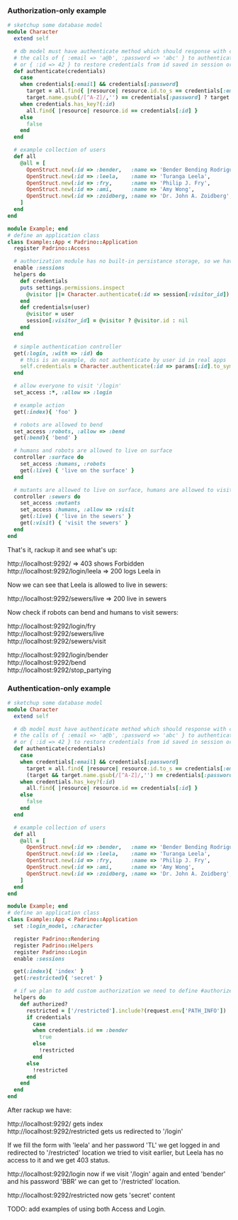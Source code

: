 ### Authorization-only example

```ruby
# sketchup some database model
module Character
  extend self

  # db model must have authenticate method which should response with credentials object on
  # the calls of { :email => 'a@b', :password => 'abc' } to authenticate by email and password
  # or { :id => 42 } to restore credentials from id saved in session or another persistance storage
  def authenticate(credentials)
    case
    when credentials[:email] && credentials[:password]
      target = all.find{ |resource| resource.id.to_s == credentials[:email] }
      target.name.gsub(/[^A-Z]/,'') == credentials[:password] ? target : nil
    when credentials.has_key?(:id)
      all.find{ |resource| resource.id == credentials[:id] }
    else
      false
    end
  end

  # example collection of users
  def all
    @all = [
      OpenStruct.new(:id => :bender,   :name => 'Bender Bending Rodriguez', :role => :robots  ),
      OpenStruct.new(:id => :leela,    :name => 'Turanga Leela',            :role => :mutants ),
      OpenStruct.new(:id => :fry,      :name => 'Philip J. Fry',            :role => :humans  ),
      OpenStruct.new(:id => :ami,      :name => 'Amy Wong',                 :role => :humans  ),
      OpenStruct.new(:id => :zoidberg, :name => 'Dr. John A. Zoidberg',     :role => :lobsters),
    ]
  end
end

module Example; end
# define an application class
class Example::App < Padrino::Application
  register Padrino::Access

  # authorization module has no built-in persistance storage, so we have to implement it:
  enable :sessions
  helpers do
    def credentials
    puts settings.permissions.inspect
      @visitor ||= Character.authenticate(:id => session[:visitor_id])
    end
    def credentials=(user)
      @visitor = user
      session[:visitor_id] = @visitor ? @visitor.id : nil
    end
  end

  # simple authentication controller
  get(:login, :with => :id) do
    # this is an example, do not authenticate by user id in real apps
    self.credentials = Character.authenticate(:id => params[:id].to_sym)
  end

  # allow everyone to visit '/login'
  set_access :*, :allow => :login

  # example action
  get(:index){ 'foo' }

  # robots are allowed to bend
  set_access :robots, :allow => :bend
  get(:bend){ 'bend' }

  # humans and robots are allowed to live on surface
  controller :surface do
    set_access :humans, :robots
    get(:live) { 'live on the surface' }
  end

  # mutants are allowed to live on surface, humans are allowed to visit
  controller :sewers do
    set_access :mutants
    set_access :humans, :allow => :visit
    get(:live) { 'live in the sewers' }
    get(:visit) { 'visit the sewers' }
  end
end
```

That's it, rackup it and see what's up:

http://localhost:9292/ => 403 shows Forbidden  
http://localhost:9292/login/leela => 200 logs Leela in

Now we can see that Leela is allowed to live in sewers:

http://localhost:9292/sewers/live => 200 live in sewers

Now check if robots can bend and humans to visit sewers:

http://localhost:9292/login/fry  
http://localhost:9292/sewers/live  
http://localhost:9292/sewers/visit

http://localhost:9292/login/bender  
http://localhost:9292/bend  
http://localhost:9292/stop_partying

### Authentication-only example

```ruby
# sketchup some database model
module Character
  extend self

  # db model must have authenticate method which should response with credentials object on
  # the calls of { :email => 'a@b', :password => 'abc' } to authenticate by email and password
  # or { :id => 42 } to restore credentials from id saved in session or another persistance storage
  def authenticate(credentials)
    case
    when credentials[:email] && credentials[:password]
      target = all.find{ |resource| resource.id.to_s == credentials[:email] }
      (target && target.name.gsub(/[^A-Z]/,'') == credentials[:password]) ? target : nil
    when credentials.has_key?(:id)
      all.find{ |resource| resource.id == credentials[:id] }
    else
      false
    end
  end

  # example collection of users
  def all
    @all = [
      OpenStruct.new(:id => :bender,   :name => 'Bender Bending Rodriguez', :role => :robots  ),
      OpenStruct.new(:id => :leela,    :name => 'Turanga Leela',            :role => :mutants ),
      OpenStruct.new(:id => :fry,      :name => 'Philip J. Fry',            :role => :humans  ),
      OpenStruct.new(:id => :ami,      :name => 'Amy Wong',                 :role => :humans  ),
      OpenStruct.new(:id => :zoidberg, :name => 'Dr. John A. Zoidberg',     :role => :lobsters),
    ]
  end
end

module Example; end
# define an application class
class Example::App < Padrino::Application
  set :login_model, :character

  register Padrino::Rendering
  register Padrino::Helpers
  register Padrino::Login
  enable :sessions

  get(:index){ 'index' }
  get(:restricted){ 'secret' }

  # if we plan to add custom authorization we need to define #authorized? helper
  helpers do
    def authorized?
      restricted = ['/restricted'].include?(request.env['PATH_INFO'])
      if credentials
        case 
        when credentials.id == :bender
          true
        else
          !restricted
        end
      else
        !restricted
      end
    end
  end
end
```

After rackup we have:

http://localhost:9292/ gets index  
http://localhost:9292/restricted gets us redirected to '/login'

If we fill the form with 'leela' and her password 'TL' we get logged in and
redirected to '/restricted' location we tried to visit earlier, but Leela has
no access to it and we get 403 status.

http://localhost:9292/login now if we visit '/login' again and ented 'bender'
and his password 'BBR' we can get to '/restricted' location.

http://localhost:9292/restricted now gets 'secret' content

TODO: add examples of using both Access and Login.
